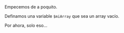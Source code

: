 Empecemos de a poquito.

Definamos una variable `$miArray` que sea un array vacío.

Por ahora, solo eso...
